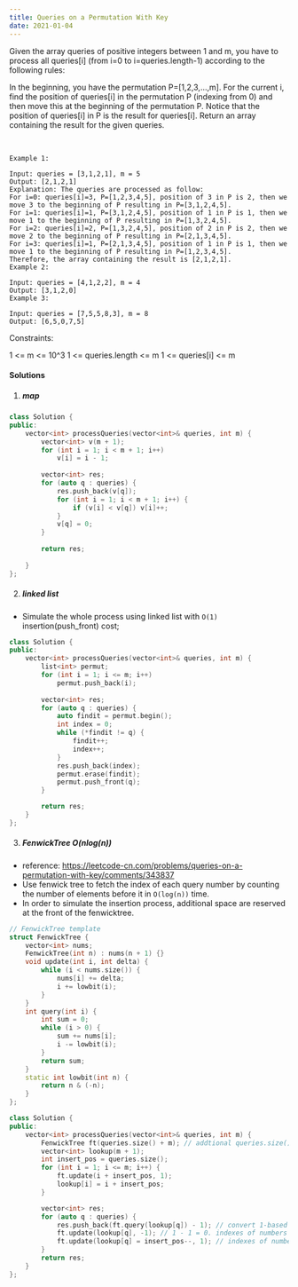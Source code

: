 ```yaml
---
title: Queries on a Permutation With Key
date: 2021-01-04
---
```

Given the array queries of positive integers between 1 and m, you have to process all queries[i] (from i=0 to i=queries.length-1) according to the following rules:

In the beginning, you have the permutation P=[1,2,3,...,m].
For the current i, find the position of queries[i] in the permutation P (indexing from 0) and then move this at the beginning of the permutation P. Notice that the position of queries[i] in P is the result for queries[i].
Return an array containing the result for the given queries.

 
```
Example 1:

Input: queries = [3,1,2,1], m = 5
Output: [2,1,2,1] 
Explanation: The queries are processed as follow: 
For i=0: queries[i]=3, P=[1,2,3,4,5], position of 3 in P is 2, then we move 3 to the beginning of P resulting in P=[3,1,2,4,5]. 
For i=1: queries[i]=1, P=[3,1,2,4,5], position of 1 in P is 1, then we move 1 to the beginning of P resulting in P=[1,3,2,4,5]. 
For i=2: queries[i]=2, P=[1,3,2,4,5], position of 2 in P is 2, then we move 2 to the beginning of P resulting in P=[2,1,3,4,5]. 
For i=3: queries[i]=1, P=[2,1,3,4,5], position of 1 in P is 1, then we move 1 to the beginning of P resulting in P=[1,2,3,4,5]. 
Therefore, the array containing the result is [2,1,2,1].  
Example 2:

Input: queries = [4,1,2,2], m = 4
Output: [3,1,2,0]
Example 3:

Input: queries = [7,5,5,8,3], m = 8
Output: [6,5,0,7,5]
```

Constraints:

1 <= m <= 10^3
1 <= queries.length <= m
1 <= queries[i] <= m

#### Solutions

1. ##### map

```cpp
class Solution {
public:
    vector<int> processQueries(vector<int>& queries, int m) {
        vector<int> v(m + 1);
        for (int i = 1; i < m + 1; i++)
            v[i] = i - 1;
        
        vector<int> res;
        for (auto q : queries) {
            res.push_back(v[q]);
            for (int i = 1; i < m + 1; i++) {
                if (v[i] < v[q]) v[i]++;
            }
            v[q] = 0;
        }
        
        return res;
        
    }
};
```

2. ##### linked list

- Simulate the whole process using linked list with `O(1)` insertion(push_front) cost;

```cpp
class Solution {
public:
    vector<int> processQueries(vector<int>& queries, int m) {
        list<int> permut;
        for (int i = 1; i <= m; i++)
            permut.push_back(i);
        
        vector<int> res;
        for (auto q : queries) {
            auto findit = permut.begin();
            int index = 0;
            while (*findit != q) {
                findit++;
                index++;
            }
            res.push_back(index);
            permut.erase(findit);
            permut.push_front(q);
        }

        return res;
    }
};
```

3. ##### FenwickTree O(nlog(n))

- reference: https://leetcode-cn.com/problems/queries-on-a-permutation-with-key/comments/343837
- Use fenwick tree to fetch the index of each query number by counting the number of elements before it in `O(log(n))` time.
- In order to simulate the insertion process, additional space are reserved at the front of the fenwicktree.

```cpp
// FenwickTree template
struct FenwickTree {
    vector<int> nums;
    FenwickTree(int n) : nums(n + 1) {}
    void update(int i, int delta) {
        while (i < nums.size()) {
            nums[i] += delta;
            i += lowbit(i);
        }
    }
    int query(int i) {
        int sum = 0;
        while (i > 0) {
            sum += nums[i];
            i -= lowbit(i);
        }
        return sum;
    }
    static int lowbit(int n) {
        return n & (-n);
    }
};

class Solution {
public:
    vector<int> processQueries(vector<int>& queries, int m) {
        FenwickTree ft(queries.size() + m); // addtional queries.size() positions for insertion
        vector<int> lookup(m + 1);
        int insert_pos = queries.size();
        for (int i = 1; i <= m; i++) {
            ft.update(i + insert_pos, 1);
            lookup[i] = i + insert_pos;
        }

        vector<int> res;
        for (auto q : queries) {
            res.push_back(ft.query(lookup[q]) - 1); // convert 1-based index to 0-based.
            ft.update(lookup[q], -1); // 1 - 1 = 0. indexes of numbers after q remain unchanged
            ft.update(lookup[q] = insert_pos--, 1); // indexes of numbers before q are increased by 1
        }
        return res;
    }
};
```